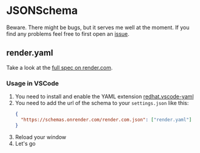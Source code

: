 # JSONSchema

Beware. There might be bugs, but it serves me well at the moment. If you find any problems feel free to first open an [issue](https://github.com/inpyjamas/schemas/issues).

## render.yaml

 Take a look at the [full spec on render.com](https://render.com/docs/yaml-spec). 
### Usage in VSCode

1. You need to install and enable the YAML extension [redhat.vscode-yaml](https://github.com/redhat-developer/vscode-yaml)
2. You need to add the url of the schema to your `settings.json` like this:
    ```json
    {
      "https://schemas.onrender.com/render.com.json": ["render.yaml"]
    }
    ```
3. Reload your window
4. Let's go

